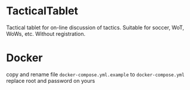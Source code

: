 # TacticalTablet
Tactical tablet for on-line discussion of tactics. 
Suitable for soccer, WoT, WoWs, etc. 
Without registration.

# Docker
copy and rename file `docker-compose.yml.example` to `docker-compose.yml`
replace root and password on yours
